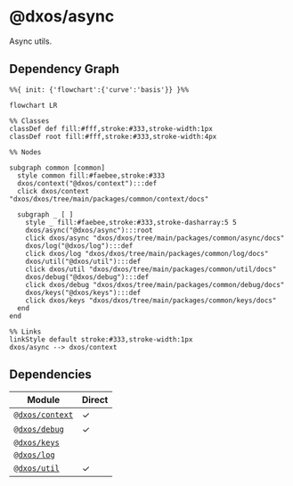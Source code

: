 # @dxos/async

Async utils.

## Dependency Graph

```mermaid
%%{ init: {'flowchart':{'curve':'basis'}} }%%

flowchart LR

%% Classes
classDef def fill:#fff,stroke:#333,stroke-width:1px
classDef root fill:#fff,stroke:#333,stroke-width:4px

%% Nodes

subgraph common [common]
  style common fill:#faebee,stroke:#333
  dxos/context("@dxos/context"):::def
  click dxos/context "dxos/dxos/tree/main/packages/common/context/docs"

  subgraph _ [ ]
    style _ fill:#faebee,stroke:#333,stroke-dasharray:5 5
    dxos/async("@dxos/async"):::root
    click dxos/async "dxos/dxos/tree/main/packages/common/async/docs"
    dxos/log("@dxos/log"):::def
    click dxos/log "dxos/dxos/tree/main/packages/common/log/docs"
    dxos/util("@dxos/util"):::def
    click dxos/util "dxos/dxos/tree/main/packages/common/util/docs"
    dxos/debug("@dxos/debug"):::def
    click dxos/debug "dxos/dxos/tree/main/packages/common/debug/docs"
    dxos/keys("@dxos/keys"):::def
    click dxos/keys "dxos/dxos/tree/main/packages/common/keys/docs"
  end
end

%% Links
linkStyle default stroke:#333,stroke-width:1px
dxos/async --> dxos/context
```

## Dependencies

| Module | Direct |
|---|---|
| [`@dxos/context`](../../context/docs/README.md) | &check; |
| [`@dxos/debug`](../../debug/docs/README.md) | &check; |
| [`@dxos/keys`](../../keys/docs/README.md) |  |
| [`@dxos/log`](../../log/docs/README.md) |  |
| [`@dxos/util`](../../util/docs/README.md) | &check; |
